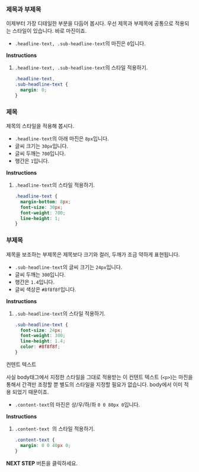 ### 제목과 부제목

이제부터 가장 디테일한 부분을 다듬어 봅시다. 우선 제목과 부제목에 공통으로 적용되는 스타일이 있습니다. 바로 마진이죠.

- `.headline-text, .sub-headline-text`의 마진은 `0`입니다.

**Instructions**

1. `.headline-text, .sub-headline-text`의 스타일 적용하기.

   ```css
   .headline-text,
   .sub-headline-text {
     margin: 0;
   }
   ```



### 제목

제목의 스타일을 적용해 봅시다.

- `.headline-text`의 아래 마진은 `8px`입니다.
- 글씨 크기는 `30px`입니다.
- 글씨 두깨는 `700`입니다.
- 행간은 `1`입니다.

**Instructions**

1. `.headline-text`의 스타일 적용하기.

   ```css
   .headline-text {
     margin-bottom: 8px;
     font-size: 30px;
     font-weight: 700;
     line-height: 1;
   }
   ```



### 부제목

제목을 보조하는 부제목은 제목보다 크기와 컬러, 두깨가 조금 약하게 표현됩니다.

- `.sub-headline-text`의 글씨 크기는 `24px`입니다.
- 글씨 두깨는 `300`입니다.
- 행간은 `1.4`입니다.
- 글씨 색상은 `#8f8f8f`입니다.

**Instructions**

1. `.sub-headline-text`의 스타일 적용하기.

   ```css
   .sub-headline-text {
     font-size: 24px;
     font-weight: 300;
     line-height: 1.4;
     color: #8f8f8f;
   }
   ```



컨텐트 텍스트

사실 body태그에서 지정한 스타일을 그대로 적용받는 이 컨텐트 텍스트 (`<p>`)는 마진을 통해서 간격만 조정할 뿐 별도의 스타일을 지정할 필요가 없습니다. body에서 이미 적용 되었기 때문이죠.

- `.content-text`의 마진은 상/우/하/좌 `0 0 80px 0`입니다.

**Instructions**

1. `.content-text `의 스타일 적용하기.

   ```css
   .content-text {
     margin: 0 0 40px 0;
   }
   ```



**NEXT STEP** 버튼을 클릭하세요.